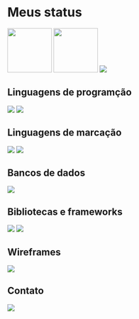 # Meus status

<img height="100em" src="https://github-readme-stats.vercel.app/api?username=felipe-coletti&show_icons=true&theme=default"> <img height="100em" src="https://github-readme-stats.vercel.app/api/top-langs/?username=felipe-coletti&layout=compact&theme=default">
<img src="https://github-profile-trophy.vercel.app/?username=felipe-coletti&column=8&theme=default&no-frame=true&margin-w=3&margin-h=5"/>

## Linguagens de programção

<img src="https://img.shields.io/badge/PYTHON-3d7aab?style=for-the-badge&logo=python&logoColor=dddddd"> <img src="https://img.shields.io/badge/PHP-617cbe?style=for-the-badge&logo=php&logoColor=08090d">

## Linguagens de marcação

<img src="https://img.shields.io/badge/HTML5-f16529?style=for-the-badge&logo=html5&logoColor=white"> <img src="https://img.shields.io/badge/CSS3-2965f1?style=for-the-badge&logo=css3&logoColor=white">

## Bancos de dados

<img src="https://img.shields.io/badge/MYSQL-005f8e?style=for-the-badge&logo=mysql&logoColor=white">

## Bibliotecas e frameworks

<img src="https://img.shields.io/badge/REACT%20NACTIVE-00a7d4?style=for-the-badge&logo=react&logoColor=white"> <img src="https://img.shields.io/badge/NODE.JS-24242c?style=for-the-badge&logo=node.js&logoColor=34454d">

## Wireframes

<img src="https://img.shields.io/badge/FIGMA-F24E1E?style=for-the-badge&logo=figma&logoColor=white">

## Contato

<a href="https://www.linkedin.com/in/felipe-coletti-41a49a229"><img src="https://img.shields.io/badge/LinkedIn-2365b1?style=for-the-badge&logo=linkedin&logoColor=white"></a>
